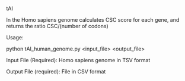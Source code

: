 tAI

In the Homo sapiens genome calculates CSC score for each gene, and returns the ratio CSC/(number of codons)

Usage:

python tAI_human_genome.py <input_file> <output_file>

Input File (Required): Homo sapiens genome in TSV format

Output File (required): File in CSV format
